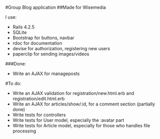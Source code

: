 #Group Blog application
##Made for Wisemedia

I use:
* Rails 4.2.5
* SQLite
* Bootstrap for buttons, navbar
* rdoc for documentation
* devise for authorization, registering new users
* paperclip for sending images/videos

###Done:
* Write an AJAX for manageposts

#To do:
* Write an AJAX validation for registration/new.html.erb and registration/edit.html.erb
* Write an AJAX for articles/show/:id, for a comment section (partially done)
* Write tests for controllers
* Write tests for User model, especially the :avatar part
* Write tests for Article model, especially for those who handles file processing